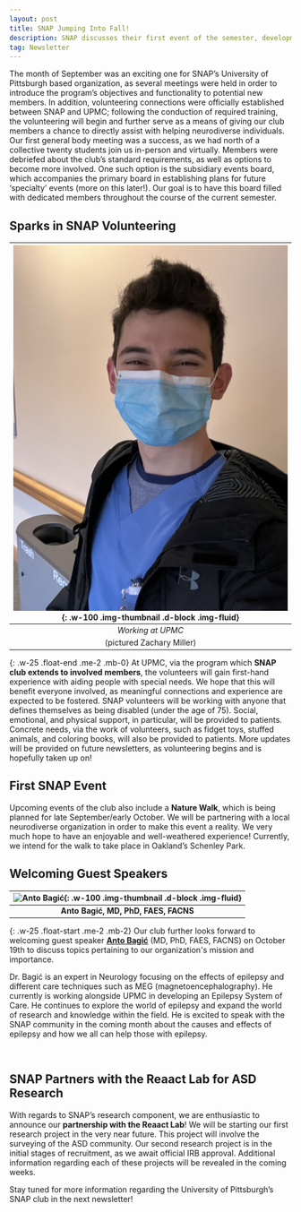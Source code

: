 ```yaml
---
layout: post
title: SNAP Jumping Into Fall!
description: SNAP discusses their first event of the semester, developments in SNAP research, and updates with SNAP volunteering!
tag: Newsletter
---
```

The month of September was an exciting one for SNAP’s University of Pittsburgh based organization, as several meetings were held in order to introduce the program’s objectives and functionality to potential new members. In addition, volunteering connections were officially established between SNAP and UPMC; following the conduction of required training, the volunteering will begin and further serve as a means of giving our club members a chance to directly assist with helping neurodiverse individuals. Our first general body meeting was a success, as we had north of a collective twenty students join us in-person and virtually. Members were debriefed about the club’s standard requirements, as well as options to become more involved. One such option is the subsidiary events board, which accompanies the primary board in establishing plans for future ‘specialty’ events (more on this later!). Our goal is to have this board filled with dedicated members throughout the course of the current semester.

## Sparks in SNAP Volunteering

| ![Zachary Miller, Working at UPMC](/assets/working-at-upmc.jpeg){: .w-100 .img-thumbnail .d-block .img-fluid} |
| :-----------------------------------------------------------------------------------------------------------: |
|                                              *Working at UPMC*                                  |
|  (pictured Zachary Miller) |
{: .w-25 .float-end .me-2 .mb-0}
At UPMC, via the program which **SNAP club extends to involved members**, the volunteers will gain first-hand experience with aiding people with special needs. We hope that this will benefit everyone involved, as meaningful connections and experience are expected to be fostered. SNAP volunteers will be working with anyone that defines themselves as being disabled (under the age of 75). Social, emotional, and physical support, in particular, will be provided to patients. Concrete needs, via the work of volunteers, such as fidget toys, stuffed animals, and coloring books, will also be provided to patients. More updates will be provided on future newsletters, as volunteering begins and is hopefully taken up on!

## First SNAP Event
Upcoming events of the club also include a **Nature Walk**, which is being planned for late September/early October. We will be partnering with a local neurodiverse organization in order to make this event a reality. We very much hope to have an enjoyable and well-weathered experience! Currently, we intend for the walk to take place in Oakland’s Schenley Park.

## Welcoming Guest Speakers

| ![Anto Bagić](https://www.neurology.pitt.edu/sites/default/files/person-images/Bagic-Anto.jpg){: .w-100 .img-thumbnail .d-block .img-fluid} |
| :-----------------------------------------------------------------------------------------------------------: |
|                                              **Anto Bagić, MD, PhD, FAES, FACNS**                                  |
{: .w-25 .float-start .me-2 .mb-2}
Our club further looks forward to welcoming guest speaker [**Anto Bagić**](https://www.neurology.pitt.edu/people/anto-bagic-md-phd-faes-facns) (MD, PhD, FAES, FACNS) on October 19th to discuss topics pertaining to our organization's mission and importance.

Dr. Bagić is an expert in Neurology focusing on the effects of epilepsy and different care techniques such as MEG (magnetoencephalography). He currently is working alongside UPMC in developing an Epilepsy System of Care. He continues to explore the world of epilepsy and expand the world of research and knowledge within the field. He is excited to speak with the SNAP community  in the coming month about the causes and effects of epilepsy and how we all can help those with epilepsy.

<br>

## SNAP Partners with the Reaact Lab for ASD Research
With regards to SNAP’s research component, we are enthusiastic to announce our **partnership with the Reaact Lab**! We will be starting our first research project in the very near future. This project will involve the surveying of the ASD community. Our second research project is in the initial stages of recruitment, as we await official IRB approval. Additional information regarding each of these projects will be revealed in the coming weeks.

Stay tuned for more information regarding the University of Pittsburgh’s SNAP club in the next newsletter!